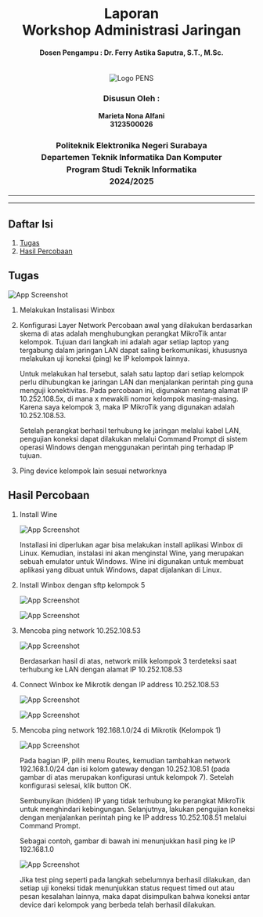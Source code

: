 <div align="center">
  <h1 style="text-align: center;font-weight: bold">Laporan<br>Workshop Administrasi Jaringan</h1>
  <h4 style="text-align: center;">Dosen Pengampu : Dr. Ferry Astika Saputra, S.T., M.Sc.</h4>
</div>
<br />
<div align="center">
  <img src="https://upload.wikimedia.org/wikipedia/id/4/44/Logo_PENS.png" alt="Logo PENS">
  <h3 style="text-align: center;">Disusun Oleh :</h3>
  <p style="text-align: center;">
    <strong>Marieta Nona Alfani</strong><br>
    <strong>3123500026</strong>
  </p>

<h3 style="text-align: center;line-height: 1.5">Politeknik Elektronika Negeri Surabaya<br>Departemen Teknik Informatika Dan Komputer<br>Program Studi Teknik Informatika<br>2024/2025</h3>
  <hr><hr>
</div>

## Daftar Isi

1. [Tugas](#tugas)
2. [Hasil Percobaan](#hasil-percobaan)

## Tugas 

![App Screenshot](img/tugas.png)

1. Melakukan Instalisasi Winbox 
2. Konfigurasi Layer Network
   Percobaan awal yang dilakukan berdasarkan skema di atas adalah menghubungkan perangkat MikroTik antar kelompok. Tujuan dari langkah ini adalah agar setiap laptop yang tergabung dalam jaringan LAN dapat saling berkomunikasi, khususnya melakukan uji koneksi (ping) ke IP kelompok lainnya. 
   
   Untuk melakukan hal tersebut, salah satu laptop dari setiap kelompok perlu dihubungkan ke jaringan LAN dan menjalankan perintah ping guna menguji konektivitas. Pada percobaan ini, digunakan rentang alamat IP 10.252.108.5x, di mana x mewakili nomor kelompok masing-masing. Karena saya kelompok 3, maka IP MikroTik yang digunakan adalah 10.252.108.53. 
   
   Setelah perangkat berhasil terhubung ke jaringan melalui kabel LAN, pengujian koneksi dapat dilakukan melalui Command Prompt di sistem operasi Windows dengan menggunakan perintah ping terhadap IP tujuan.
3. Ping device kelompok lain sesuai networknya

## Hasil Percobaan

1. Install Wine
   
   ![App Screenshot](img/install_wine.png)

   Installasi ini diperlukan agar bisa melakukan install aplikasi Winbox di Linux. Kemudian, instalasi ini akan menginstal Wine, yang merupakan sebuah emulator untuk Windows. Wine ini digunakan untuk membuat aplikasi yang dibuat untuk Windows, dapat dijalankan di Linux. 

2. Install Winbox dengan sftp kelompok 5 

   ![App Screenshot](img/sftp_10_252_108_110.png)

   ![App Screenshot](img/get_winbox.png)

3. Mencoba ping network 10.252.108.53

   ![App Screenshot](img/ping.png)

   Berdasarkan hasil di atas, network milik kelompok 3 terdeteksi saat terhubung ke LAN dengan alamat IP 10.252.108.53

4. Connect Winbox ke Mikrotik dengan IP address 10.252.108.53
    
   ![App Screenshot](img/connect_network_winbox_kel3.png)

   ![App Screenshot](img/berhasil_connect.png)

5. Mencoba ping network 192.168.1.0/24 di Mikrotik (Kelompok 1)

   ![App Screenshot](img/ping_kel_7.png)

   Pada bagian IP, pilih menu Routes, kemudian tambahkan network 192.168.1.0/24 dan isi kolom gateway dengan 10.252.108.51 (pada gambar di atas merupakan konfigurasi untuk kelompok 7). Setelah konfigurasi selesai, klik button OK.

   Sembunyikan (hidden) IP yang tidak terhubung ke perangkat MikroTik untuk menghindari kebingungan. Selanjutnya, lakukan pengujian koneksi dengan menjalankan perintah ping ke IP address 10.252.108.51 melalui Command Prompt. 
   
   Sebagai contoh, gambar di bawah ini menunjukkan hasil ping ke IP 192.168.1.0
  
   ![App Screenshot](img/hasil_ping_kel_1.png)

   Jika test ping seperti pada langkah sebelumnya berhasil dilakukan, dan setiap uji koneksi tidak menunjukkan status request timed out atau pesan kesalahan lainnya, maka dapat disimpulkan bahwa koneksi antar device dari kelompok yang berbeda telah berhasil dilakukan.
   
